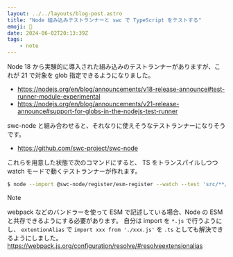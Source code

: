 ```yaml
---
layout: ../../layouts/blog-post.astro
title: "Node 組み込みテストランナーと swc で TypeScript をテストする"
emoji: 🔧
date: 2024-06-02T20:13:39Z
tags:
    - note
---
```


Node 18 から実験的に導入された組み込みのテストランナーがありますが、これが 21 で対象を glob 指定できるようになりました。

- https://nodejs.org/en/blog/announcements/v18-release-announce#test-runner-module-experimental
- https://nodejs.org/en/blog/announcements/v21-release-announce#support-for-globs-in-the-nodejs-test-runner

swc-node と組み合わせると、それなりに使えそうなテストランナーになりそうです。

- https://github.com/swc-project/swc-node

これらを用意した状態で次のコマンドにすると、 TS をトランスパイルしつつ watch モードで動くテストランナーが作れます。

```sh
$ node --import @swc-node/register/esm-register --watch --test 'src/**/*.test.ts'
```

> [!NOTE]
> webpack などのバンドラーを使って ESM で記述している場合、Node の ESM と共存できるようにする必要があります。
> 自分は import を `*.js` で行うようにし、 `extentionAlias` で `import xxx from './xxx.js'` を `.ts` としても解決できるようにしました。
> https://webpack.js.org/configuration/resolve/#resolveextensionalias
